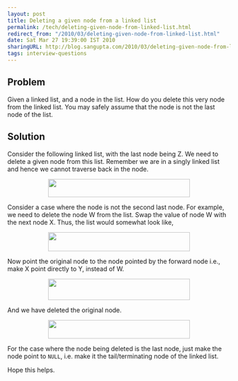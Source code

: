 ```yaml
---
layout: post
title: Deleting a given node from a linked list
permalink: /tech/deleting-given-node-from-linked-list.html
redirect_from: "/2010/03/deleting-given-node-from-linked-list.html"
date: Sat Mar 27 19:39:00 IST 2010
sharingURL: http://blog.sangupta.com/2010/03/deleting-given-node-from-linked-list.html
tags: interview-questions
---
```


Problem
-------

Given a linked list, and a node in the list. How do you delete this very node from 
the linked list. You may safely assume that the node is not the last node of the list.

Solution
--------

Consider the following linked list, with the last node being Z. We need to delete a 
given node from this list. Remember we are in a singly linked list and hence we cannot 
traverse back in the node.

<div class="separator" style="clear: both; text-align: center;">
    <a href="http://1.bp.blogspot.com/_Igofzvi0TDM/S64RCj0Mz7I/AAAAAAAAFXE/yK-GgWHk1Y8/s1600-h/Node2.JPG" imageanchor="1" style="margin-left: 1em; margin-right: 1em;"><img border="0" height="41" src="http://1.bp.blogspot.com/_Igofzvi0TDM/S64RCj0Mz7I/AAAAAAAAFXE/yK-GgWHk1Y8/s320/Node2.JPG" width="320"></a>
</div>

Consider a case where the node is not the second last node. For example, we need to delete 
the node W from the list. Swap the value of node W with the next node X. Thus, the list 
would somewhat look like,

<div class="separator" style="clear: both; text-align: center;">
    <a href="http://2.bp.blogspot.com/_Igofzvi0TDM/S64RB5j5sOI/AAAAAAAAFXA/o_W1Ek1-18A/s1600-h/Node1.JPG" imageanchor="1" style="margin-left: 1em; margin-right: 1em;"><img border="0" height="43" src="http://2.bp.blogspot.com/_Igofzvi0TDM/S64RB5j5sOI/AAAAAAAAFXA/o_W1Ek1-18A/s320/Node1.JPG" width="320"></a>
</div>

Now point the original node to the node pointed by the forward node i.e., make X point 
directly to Y, instead of W.

<div class="separator" style="clear: both; text-align: center;">
    <a href="http://4.bp.blogspot.com/_Igofzvi0TDM/S64RC7ZE9lI/AAAAAAAAFXI/ih67CNv1Jfs/s1600-h/Node3.JPG" imageanchor="1" style="margin-left: 1em; margin-right: 1em;"><img border="0" height="48" src="http://4.bp.blogspot.com/_Igofzvi0TDM/S64RC7ZE9lI/AAAAAAAAFXI/ih67CNv1Jfs/s320/Node3.JPG" width="320"></a>
</div>

And we have deleted the original node.

<div class="separator" style="clear: both; text-align: center;">
    <a href="http://4.bp.blogspot.com/_Igofzvi0TDM/S64RBQ6yLHI/AAAAAAAAFW8/GERD-UzI8Tw/s1600-h/Node4.JPG" imageanchor="1" style="margin-left: 1em; margin-right: 1em;"><img border="0" height="42" src="http://4.bp.blogspot.com/_Igofzvi0TDM/S64RBQ6yLHI/AAAAAAAAFW8/GERD-UzI8Tw/s320/Node4.JPG" width="320"></a>
</div>

For the case where the node being deleted is the last node, just make the node point to 
`NULL`, i.e. make it the tail/terminating node of the linked list.

Hope this helps.
